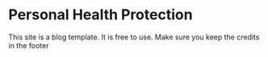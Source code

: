 # Personal Health Protection
This site is a blog template. It is free to use. Make sure you keep the credits in the footer
